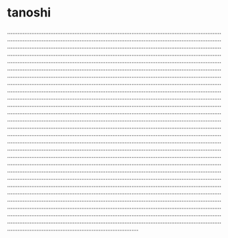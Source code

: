 # tanoshi

................................................................................................................................................................................................................................................................................................................................................................................................................................................................................................................................................................................................................................................................................................................................................................................................................................................................................................................................................................................................................................................................................................................................................................................................................................................................................................................................................................................................................................................................................................................................................................................................................................................................................................................................................................................................................................................................................................................................................................................................................................................................................................................................................................................................................................................................................................................................................................................................................................................................................................................................................................................................................................................................................................................................................................................................................................................................................................................................................................................................................................................................................................................................................................................................................................................................................................................................................................................................................................................................................................................................................................
